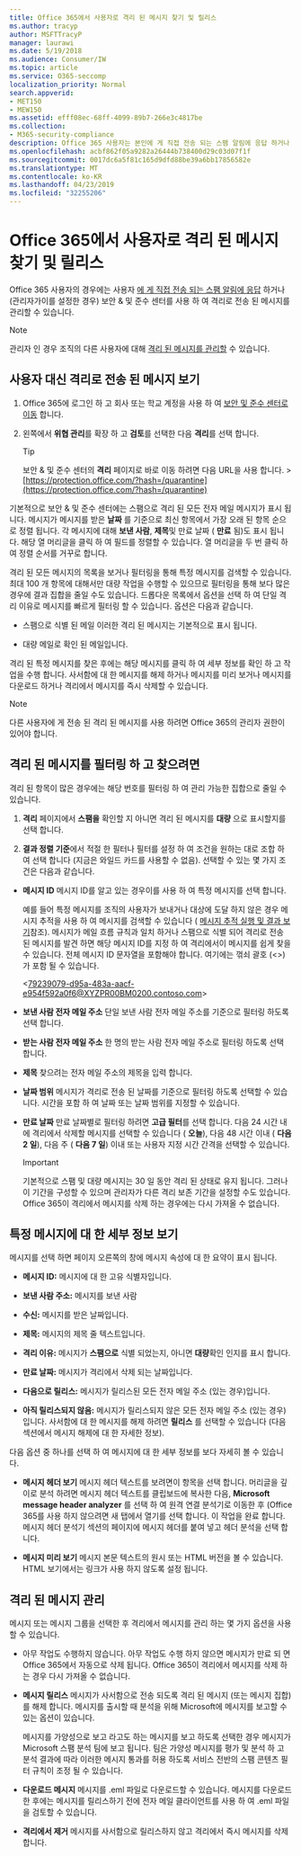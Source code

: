 ```yaml
---
title: Office 365에서 사용자로 격리 된 메시지 찾기 및 릴리스
ms.author: tracyp
author: MSFTTracyP
manager: laurawi
ms.date: 5/19/2018
ms.audience: Consumer/IW
ms.topic: article
ms.service: O365-seccomp
localization_priority: Normal
search.appverid:
- MET150
- MEW150
ms.assetid: efff08ec-68ff-4099-89b7-266e3c4817be
ms.collection:
- M365-security-compliance
description: Office 365 사용자는 본인에 게 직접 전송 되는 스팸 알림에 응답 하거나 (관리자가이 기능을 설정한 경우) 보안 &amp; 규정 준수에 스팸 격리 기능을 사용 하 여 두 가지 방법 중 하나로 스팸 격리 된 메시지를 관리할 수 있습니다. 정렬.
ms.openlocfilehash: acbf862f05a9282a26444b738400d29c03d07f1f
ms.sourcegitcommit: 0017dc6a5f81c165d9dfd88be39a6bb17856582e
ms.translationtype: MT
ms.contentlocale: ko-KR
ms.lasthandoff: 04/23/2019
ms.locfileid: "32255206"
---
```

# <a name="find-and-release-quarantined-messages-as-a-user-in-office-365"></a>Office 365에서 사용자로 격리 된 메시지 찾기 및 릴리스

Office 365 사용자의 경우에는 사용자 [에 게 직접 전송 되는 스팸 알림에 응답](use-spam-notifications-to-release-and-report-quarantined-messages.md) 하거나 (관리자가이를 설정한 경우) 보안 &amp; 및 준수 센터를 사용 하 여 격리로 전송 된 메시지를 관리할 수 있습니다. 
  
> [!NOTE]
> 관리자 인 경우 조직의 다른 사용자에 대해 [격리 된 메시지를 관리할](manage-quarantined-messages-and-files.md) 수 있습니다. 
  
## <a name="view-messages-that-were-sent-to-quarantine-instead-of-to-you"></a>사용자 대신 격리로 전송 된 메시지 보기

1. Office 365에 로그인 하 고 회사 또는 학교 계정을 사용 하 여 [보안 및 준수 센터로 이동](go-to-the-securitycompliance-center.md) 합니다. 
    
2. 왼쪽에서 **위협 관리**를 확장 하 고 **검토**를 선택한 다음 **격리**를 선택 합니다.
    
    > [!TIP]
    > 보안 &amp; 및 준수 센터의 **격리** 페이지로 바로 이동 하려면 다음 URL을 사용 합니다. >[https://protection.office.com/?hash=/quarantine](https://protection.office.com/?hash=/quarantine)
  
기본적으로 보안 &amp; 및 준수 센터에는 스팸으로 격리 된 모든 전자 메일 메시지가 표시 됩니다. 메시지가 메시지를 받은 **날짜** 를 기준으로 최신 항목에서 가장 오래 된 항목 순으로 정렬 됩니다. 각 메시지에 대해 **보낸 사람**, **제목**및 만료 날짜 ( **만료** 됨)도 표시 됩니다. 해당 열 머리글을 클릭 하 여 필드를 정렬할 수 있습니다. 열 머리글을 두 번 클릭 하 여 정렬 순서를 거꾸로 합니다. 
  
격리 된 모든 메시지의 목록을 보거나 필터링을 통해 특정 메시지를 검색할 수 있습니다. 최대 100 개 항목에 대해서만 대량 작업을 수행할 수 있으므로 필터링을 통해 보다 많은 경우에 결과 집합을 줄일 수도 있습니다. 드롭다운 목록에서 옵션을 선택 하 여 단일 격리 이유로 메시지를 빠르게 필터링 할 수 있습니다. 옵션은 다음과 같습니다.
  
- 스팸으로 식별 된 메일 이러한 격리 된 메시지는 기본적으로 표시 됩니다.
    
- 대량 메일로 확인 된 메일입니다.
    
격리 된 특정 메시지를 찾은 후에는 해당 메시지를 클릭 하 여 세부 정보를 확인 하 고 작업을 수행 합니다. 사서함에 대 한 메시지를 해제 하거나 메시지를 미리 보거나 메시지를 다운로드 하거나 격리에서 메시지를 즉시 삭제할 수 있습니다.
  
> [!NOTE]
> 다른 사용자에 게 전송 된 격리 된 메시지를 사용 하려면 Office 365의 관리자 권한이 있어야 합니다. 
  
## <a name="to-filter-and-find-quarantined-messages"></a>격리 된 메시지를 필터링 하 고 찾으려면

격리 된 항목이 많은 경우에는 해당 번호를 필터링 하 여 관리 가능한 집합으로 줄일 수 있습니다.
  
1. **격리** 페이지에서 **스팸을** 확인할 지 아니면 격리 된 메시지를 **대량** 으로 표시할지를 선택 합니다. 
    
2. **결과 정렬 기준**에서 적절 한 필터나 필터를 설정 하 여 조건을 원하는 대로 조합 하 여 선택 합니다 (지금은 와일드 카드를 사용할 수 없음). 선택할 수 있는 몇 가지 조건은 다음과 같습니다.
    
  - **메시지 ID** 메시지 ID를 알고 있는 경우이를 사용 하 여 특정 메시지를 선택 합니다. 
    
    예를 들어 특정 메시지를 조직의 사용자가 보내거나 대상에 도달 하지 않은 경우 메시지 추적을 사용 하 여 메시지를 검색할 수 있습니다 ( [메시지 추적 실행 및 결과 보기](https://go.microsoft.com/fwlink/?LinkId=799737)참조). 메시지가 메일 흐름 규칙과 일치 하거나 스팸으로 식별 되어 격리로 전송 된 메시지를 발견 하면 해당 메시지 ID를 지정 하 여 격리에서이 메시지를 쉽게 찾을 수 있습니다. 전체 메시지 ID 문자열을 포함해야 합니다. 여기에는 꺾쇠 괄호 (\<\>)가 포함 될 수 있습니다.
    
    \<79239079-d95a-483a-aacf-e954f592a0f6@XYZPR00BM0200.contoso.com\>
    
  - **보낸 사람 전자 메일 주소** 단일 보낸 사람 전자 메일 주소를 기준으로 필터링 하도록 선택 합니다. 
    
  - **받는 사람 전자 메일 주소** 한 명의 받는 사람 전자 메일 주소로 필터링 하도록 선택 합니다. 
    
  - **제목** 찾으려는 전자 메일 주소의 제목을 입력 합니다. 
    
  - **날짜 범위** 메시지가 격리로 전송 된 날짜를 기준으로 필터링 하도록 선택할 수 있습니다. 시간을 포함 하 여 날짜 또는 날짜 범위를 지정할 수 있습니다. 
    
  - **만료 날짜** 만료 날짜별로 필터링 하려면 **고급 필터**를 선택 합니다. 다음 24 시간 내에 격리에서 삭제할 메시지를 선택할 수 있습니다 ( **오늘**), 다음 48 시간 이내 ( **다음 2 일**), 다음 주 ( **다음 7 일**) 이내 또는 사용자 지정 시간 간격을 선택할 수 있습니다.
    
    > [!IMPORTANT]
    > 기본적으로 스팸 및 대량 메시지는 30 일 동안 격리 된 상태로 유지 됩니다. 그러나이 기간을 구성할 수 있으며 관리자가 다른 격리 보존 기간을 설정할 수도 있습니다. Office 365이 격리에서 메시지를 삭제 하는 경우에는 다시 가져올 수 없습니다. 
  
## <a name="view-details-for-a-specific-message"></a>특정 메시지에 대 한 세부 정보 보기

메시지를 선택 하면 페이지 오른쪽의 창에 메시지 속성에 대 한 요약이 표시 됩니다.
  
- **메시지 ID:** 메시지에 대 한 고유 식별자입니다. 
    
- **보낸 사람 주소:** 메시지를 보낸 사람 
    
- **수신:** 메시지를 받은 날짜입니다. 
    
- **제목:** 메시지의 제목 줄 텍스트입니다. 
    
- **격리 이유:** 메시지가 **스팸으로** 식별 되었는지, 아니면 **대량**확인 인지를 표시 합니다.
    
- **만료 날짜:** 메시지가 격리에서 삭제 되는 날짜입니다. 
    
- **다음으로 릴리스:** 메시지가 릴리스된 모든 전자 메일 주소 (있는 경우)입니다. 
    
- **아직 릴리스되지 않음:** 메시지가 릴리스되지 않은 모든 전자 메일 주소 (있는 경우)입니다. 사서함에 대 한 메시지를 해제 하려면 **릴리스** 를 선택할 수 있습니다 (다음 섹션에서 메시지 해제에 대 한 자세한 정보). 
    
다음 옵션 중 하나를 선택 하 여 메시지에 대 한 세부 정보를 보다 자세히 볼 수 있습니다.
  
- **메시지 헤더 보기** 메시지 헤더 텍스트를 보려면이 항목을 선택 합니다. 머리글을 깊이로 분석 하려면 메시지 헤더 텍스트를 클립보드에 복사한 다음, **Microsoft message header analyzer** 를 선택 하 여 원격 연결 분석기로 이동한 후 (Office 365를 사용 하지 않으려면 새 탭에서 열기를 선택 합니다. 이 작업을 완료 합니다. 메시지 헤더 분석기 섹션의 페이지에 메시지 헤더를 붙여 넣고 헤더 분석을 선택 합니다. 
    
- **메시지 미리 보기** 메시지 본문 텍스트의 원시 또는 HTML 버전을 볼 수 있습니다. HTML 보기에서는 링크가 사용 하지 않도록 설정 됩니다. 
    
## <a name="manage-your-quarantined-messages"></a>격리 된 메시지 관리

메시지 또는 메시지 그룹을 선택한 후 격리에서 메시지를 관리 하는 몇 가지 옵션을 사용할 수 있습니다.
  
- 아무 작업도 수행하지 않습니다. 아무 작업도 수행 하지 않으면 메시지가 만료 되 면 Office 365에서 자동으로 삭제 됩니다. Office 365이 격리에서 메시지를 삭제 하는 경우 다시 가져올 수 없습니다.
    
- **메시지 릴리스** 메시지가 사서함으로 전송 되도록 격리 된 메시지 (또는 메시지 집합)를 해제 합니다. 메시지를 출시할 때 분석을 위해 Microsoft에 메시지를 보고할 수 있는 옵션이 있습니다. 
    
    메시지를 가양성으로 보고 라고도 하는 메시지를 보고 하도록 선택한 경우 메시지가 Microsoft 스팸 분석 팀에 보고 됩니다. 팀은 가양성 메시지를 평가 및 분석 하 고 분석 결과에 따라 이러한 메시지 통과를 허용 하도록 서비스 전반의 스팸 콘텐츠 필터 규칙이 조정 될 수 있습니다.
    
- **다운로드 메시지** 메시지를 .eml 파일로 다운로드할 수 있습니다. 메시지를 다운로드 한 후에는 메시지를 릴리스하기 전에 전자 메일 클라이언트를 사용 하 여 .eml 파일을 검토할 수 있습니다. 
    
- **격리에서 제거** 메시지를 사서함으로 릴리스하지 않고 격리에서 즉시 메시지를 삭제 합니다. 
    

